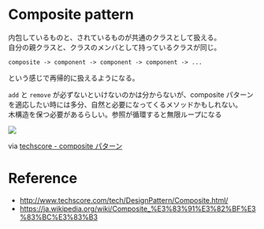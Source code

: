 # Composite pattern

内包しているものと、されているものが共通のクラスとして扱える。  
自分の親クラスと、クラスのメンバとして持っているクラスが同じ。

`composite -> component -> component -> component -> ...`

という感じで再帰的に扱えるようになる。  

`add` と `remove` が必ずないといけないのかは分からないが、composite パターンを適応したい時には多分、自然と必要になってくるメソッドかもしれない。  
木構造を保つ必要があるらしい。参照が循環すると無限ループになる

![](http://www.techscore.com/page_attachments/0000/0119/composite3.gif)

via [techscore - composite パターン](http://www.techscore.com/tech/DesignPattern/Composite.html/)

# Reference

- http://www.techscore.com/tech/DesignPattern/Composite.html/
- https://ja.wikipedia.org/wiki/Composite_%E3%83%91%E3%82%BF%E3%83%BC%E3%83%B3

